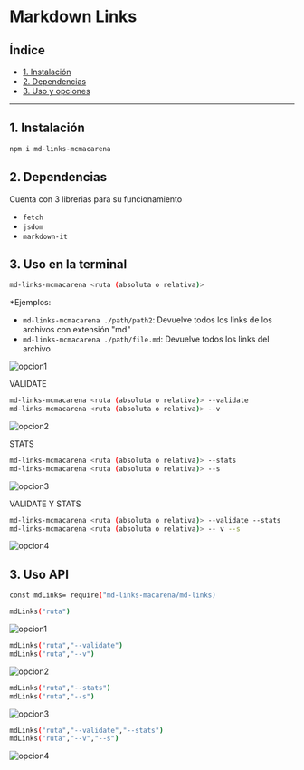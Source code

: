 # Markdown Links

## Índice

* [1. Instalación](#1-Instalación)
* [2. Dependencias](#2-Dependencias)
* [3. Uso y opciones](#3-Uso-y-opciones)

***

## 1. Instalación

```sh
npm i md-links-mcmacarena
```

## 2. Dependencias

Cuenta con 3 librerias para su funcionamiento

* `fetch`
* `jsdom`
* `markdown-it`

## 3. Uso en la terminal

```sh
md-links-mcmacarena <ruta (absoluta o relativa)>
```

*Ejemplos:

* `md-links-mcmacarena ./path/path2`: Devuelve todos los links de los archivos con extensión "md"
* `md-links-mcmacarena ./path/file.md`: Devuelve todos los links del archivo

![opcion1]()

VALIDATE

```sh
md-links-mcmacarena <ruta (absoluta o relativa)> --validate
md-links-mcmacarena <ruta (absoluta o relativa)> --v
```

![opcion2]()

STATS

```sh
md-links-mcmacarena <ruta (absoluta o relativa)> --stats
md-links-mcmacarena <ruta (absoluta o relativa)> --s
```

![opcion3]()

VALIDATE Y STATS

```sh
md-links-mcmacarena <ruta (absoluta o relativa)> --validate --stats
md-links-mcmacarena <ruta (absoluta o relativa)> -- v --s
```

![opcion4]()

## 3. Uso API

```sh
const mdLinks= require("md-links-macarena/md-links)
```

```sh
mdLinks("ruta")
```

![opcion1]()

```sh
mdLinks("ruta","--validate")
mdLinks("ruta","--v")
```

![opcion2]()

```sh
mdLinks("ruta","--stats")
mdLinks("ruta","--s")
```

![opcion3]()

```sh
mdLinks("ruta","--validate","--stats")
mdLinks("ruta","--v","--s")
```

![opcion4]()
